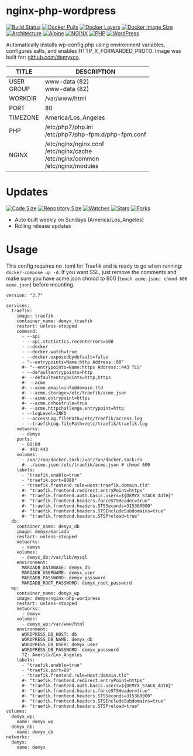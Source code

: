 # nginx-php-wordpress
[![Build Status](https://img.shields.io/travis/demyxco/nginx-php-wordpress?style=flat)](https://travis-ci.org/demyxco/nginx-php-wordpress)
[![Docker Pulls](https://img.shields.io/docker/pulls/demyx/nginx-php-wordpress?style=flat&color=blue)](https://hub.docker.com/r/demyx/nginx-php-wordpress)
[![Docker Layers](https://img.shields.io/microbadger/layers/demyx/nginx-php-wordpress?style=flat&color=blue)](https://hub.docker.com/r/demyx/nginx-php-wordpress)
[![Docker Image Size](https://img.shields.io/microbadger/image-size/demyx/nginx-php-wordpress?style=flat&color=blue)](https://hub.docker.com/r/demyx/nginx-php-wordpress)
[![Architecture](https://img.shields.io/badge/linux-amd64-important?style=flat&color=blue)](https://hub.docker.com/r/demyx/nginx-php-wordpress)
[![Alpine](https://img.shields.io/badge/alpine-3.10.2-informational?style=flat&color=blue)](https://hub.docker.com/r/demyx/nginx-php-wordpress)
[![NGINX](https://img.shields.io/badge/nginx-1.17.3-informational?style=flat&color=blue)](https://hub.docker.com/r/demyx/nginx-php-wordpress)
[![PHP](https://img.shields.io/badge/php-7.3.8-informational?style=flat&color=blue)](https://hub.docker.com/r/demyx/nginx-php-wordpress)
[![WordPress](https://img.shields.io/badge/wordpress-5.2.2-informational?style=flat&color=blue)](https://hub.docker.com/r/demyx/nginx-php-wordpress)

Automatically installs wp-config.php using environment variables, configures salts, and enables HTTP_X_FORWARDED_PROTO. Image was built for: [github.com/demyxco](https://github.com/demyxco/demyx). 

TITLE | DESCRIPTION
--- | ---
USER<br />GROUP | www-data (82)<br />www-data (82)
WORKDIR | /var/www/html
PORT | 80
TIMEZONE | America/Los_Angeles
PHP | /etc/php7/php.ini<br />/etc/php7/php-fpm.d/php-fpm.conf
NGINX | /etc/nginx/nginx.conf<br />/etc/nginx/cache<br />/etc/nginx/common<br />/etc/nginx/modules<br />

# Updates
[![Code Size](https://img.shields.io/github/languages/code-size/demyxco/nginx-php-wordpress?style=flat&color=blue)](https://github.com/demyxco/nginx-php-wordpress)
[![Repository Size](https://img.shields.io/github/repo-size/demyxco/nginx-php-wordpress?style=flat&color=blue)](https://github.com/demyxco/nginx-php-wordpress)
[![Watches](https://img.shields.io/github/watchers/demyxco/nginx-php-wordpress?style=flat&color=blue)](https://github.com/demyxco/nginx-php-wordpress)
[![Stars](https://img.shields.io/github/stars/demyxco/nginx-php-wordpress?style=flat&color=blue)](https://github.com/demyxco/nginx-php-wordpress)
[![Forks](https://img.shields.io/github/forks/demyxco/nginx-php-wordpress?style=flat&color=blue)](https://github.com/demyxco/nginx-php-wordpress)

* Auto built weekly on Sundays (America/Los_Angeles)
* Rolling release updates

# Usage
This config requires no .toml for Traefik and is ready to go when running: 
`docker-compose up -d`. If you want SSL, just remove the comments and make sure you have acme.json chmod to 600 (`touch acme.json; chmod 600 acme.json`) before mounting.

```
version: "3.7"

services:
  traefik:
    image: traefik
    container_name: demyx_traefik
    restart: unless-stopped
    command: 
      - --api
      - --api.statistics.recenterrors=100
      - --docker
      - --docker.watch=true
      - --docker.exposedbydefault=false
      - "--entrypoints=Name:http Address::80"
      #- "--entrypoints=Name:https Address::443 TLS"
      - --defaultentrypoints=http
      #- --defaultentrypoints=http,https
      #- --acme
      #- --acme.email=info@domain.tld
      #- --acme.storage=/etc/traefik/acme.json
      #- --acme.entrypoint=https
      #- --acme.onhostrule=true
      #- --acme.httpchallenge.entrypoint=http
      - --logLevel=INFO
      - --accessLog.filePath=/etc/traefik/access.log
      - --traefikLog.filePath=/etc/traefik/traefik.log
    networks:
      - demyx
    ports:
      - 80:80
      #- 443:443
    volumes:
      - /var/run/docker.sock:/var/run/docker.sock:ro
      #- ./acme.json:/etc/traefik/acme.json # chmod 600
    labels:
      - "traefik.enable=true"
      - "traefik.port=8080"
      - "traefik.frontend.rule=Host:traefik.domain.tld"
      #- "traefik.frontend.redirect.entryPoint=https"
      #- "traefik.frontend.auth.basic.users=${DEMYX_STACK_AUTH}"
      #- "traefik.frontend.headers.forceSTSHeader=true"
      #- "traefik.frontend.headers.STSSeconds=315360000"
      #- "traefik.frontend.headers.STSIncludeSubdomains=true"
      #- "traefik.frontend.headers.STSPreload=true"  
  db:
    container_name: demyx_db
    image: demyx/mariadb
    restart: unless-stopped
    networks:
      - demyx
    volumes:
      - demyx_db:/var/lib/mysql
    environment:
      MARIADB_DATABASE: demyx_db
      MARIADB_USERNAME: demyx_user
      MARIADB_PASSWORD: demyx_password
      MARIADB_ROOT_PASSWORD: demyx_root_password
  wp:
    container_name: demyx_wp
    image: demyx/nginx-php-wordpress
    restart: unless-stopped
    networks:
      - demyx
    volumes:
      - demyx_wp:/var/www/html
    environment:
      WORDPRESS_DB_HOST: db
      WORDPRESS_DB_NAME: demyx_db
      WORDPRESS_DB_USER: demyx_user
      WORDPRESS_DB_PASSWORD: demyx_password
      TZ: America/Los_Angeles
    labels:
      - "traefik.enable=true"
      - "traefik.port=80"
      - "traefik.frontend.rule=Host:domain.tld"
      #- "traefik.frontend.redirect.entryPoint=https"
      #- "traefik.frontend.auth.basic.users=${DEMYX_STACK_AUTH}"
      #- "traefik.frontend.headers.forceSTSHeader=true"
      #- "traefik.frontend.headers.STSSeconds=315360000"
      #- "traefik.frontend.headers.STSIncludeSubdomains=true"
      #- "traefik.frontend.headers.STSPreload=true"  
volumes:
  demyx_wp:
    name: demyx_wp
  demyx_db:
    name: demyx_db
networks:
  demyx:
    name: demyx
```
